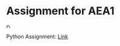 # Assignment for AEA1
<img src="https://tyler58546.com/wp-content/uploads/2017/09/python.png" alt="Drawing" style="width: 10px;"/>

Python Assignment: [Link](https://vmargallo.github.io/Assignment/Victor%20Margallo%20AEA%201.html)

